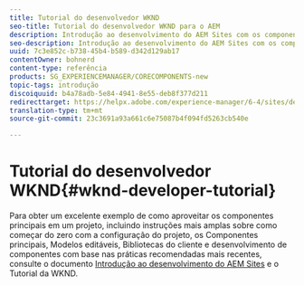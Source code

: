```yaml
---
title: Tutorial do desenvolvedor WKND
seo-title: Tutorial do desenvolvedor WKND para o AEM
description: Introdução ao desenvolvimento do AEM Sites com os componentes principais
seo-description: Introdução ao desenvolvimento do AEM Sites com os componentes principais
uuid: 7c3e852c-b738-45b4-b589-d342d129ab17
contentOwner: bohnerd
content-type: referência
products: SG_EXPERIENCEMANAGER/CORECOMPONENTS-new
topic-tags: introdução
discoiquuid: b4a78adb-5e84-4941-8e55-deb8f377d211
redirecttarget: https://helpx.adobe.com/experience-manager/6-4/sites/developing/using/getting-started.html
translation-type: tm+mt
source-git-commit: 23c3691a93a661c6e75087b4f094fd5263cb540e

---
```



# Tutorial do desenvolvedor WKND{#wknd-developer-tutorial}

Para obter um excelente exemplo de como aproveitar os componentes principais em um projeto, incluindo instruções mais amplas sobre como começar do zero com a configuração do projeto, os Componentes principais, Modelos editáveis, Bibliotecas do cliente e desenvolvimento de componentes com base nas práticas recomendadas mais recentes, consulte o documento [Introdução ao desenvolvimento do AEM Sites](https://docs.adobe.com/content/help/en/experience-manager-learn/getting-started-wknd-tutorial-develop/overview.html) e o Tutorial da WKND.
